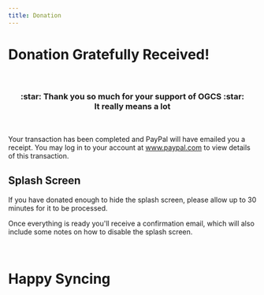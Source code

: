 ```yaml
---
title: Donation
---
```

# Donation Gratefully Received!

<p>&nbsp;</p>
<div align="center">
  <h3 class="sans-bullet">:star: Thank you <b>so much</b> for your support of OGCS :star:
  <br/>
  It really means a lot
  </h3>
</div>

<br/>

Your transaction has been completed and PayPal will have emailed you a receipt. You may log in to your account at <a href="https://www.paypal.com" target="_blank">www.paypal.com</a> to view details of this transaction.

## Splash Screen
If you have donated enough to hide the splash screen, please allow up to 30 minutes for it to be processed. 

Once everything is ready you'll receive a confirmation email, which will also include some notes on how to disable the splash screen.

<p>&nbsp;</p>

# Happy Syncing
